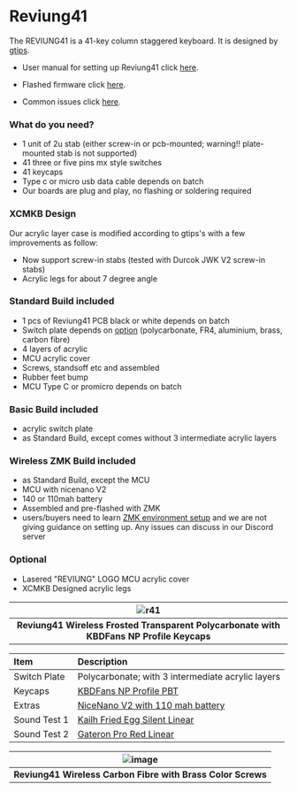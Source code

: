 # Reviung41

The REVIUNG41 is a 41-key column staggered keyboard. It is designed by [gtips](https://github.com/gtips/reviung). 

- User manual for setting up Reviung41 click [here](https://github.com/superxc3/xcmkb/blob/main/list%20of%20items/list%20of%20keyboards/40percent/reviung41/user%20manual.md).

- Flashed firmware click [here](https://github.com/superxc3/xcmkb/tree/main/list%20of%20items/list%20of%20keyboards/40percent/reviung41/firmware).

- Common issues click [here](https://github.com/superxc3/xcmkb/blob/main/list%20of%20guide/common%20issues.md).

### What do you need?
- 1 unit of 2u stab (either screw-in or pcb-mounted; warning!! plate-mounted stab is not supported)
- 41 three or five pins mx style switches
- 41 keycaps
- Type c or micro usb data cable depends on batch
- Our boards are plug and play, no flashing or soldering required

### XCMKB Design
Our acrylic layer case is modified according to gtips's with a few improvements as follow:
- Now support screw-in stabs (tested with Durcok JWK V2 screw-in stabs)
- Acrylic legs for about 7 degree angle

### Standard Build included
- 1 pcs of Reviung41 PCB black or white depends on batch
- Switch plate depends on [option](https://github.com/superxc3/xcmkb/blob/main/list%20of%20guide/switch%20plate.md) (polycarbonate, FR4, aluminium, brass, carbon fibre)
- 4 layers of acrylic
- MCU acrylic cover
- Screws, standsoff etc and assembled
- Rubber feet bump
- MCU Type C or promicro depends on batch

### Basic Build included
- acrylic switch plate
- as Standard Build, except comes without 3 intermediate acrylic layers

### Wireless ZMK Build included
- as Standard Build, except the MCU
- MCU with nicenano V2
- 140 or 110mah battery
- Assembled and pre-flashed with ZMK
- users/buyers need to learn [ZMK environment setup](https://zmk.dev/docs/development/setup/) and we are not giving guidance on setting up. Any issues can discuss in our Discord server

### Optional 
- Lasered "REVIUNG" LOGO MCU acrylic cover
- XCMKB Designed acrylic legs

|![r41](https://user-images.githubusercontent.com/79617315/150625272-b36cb9c8-112e-4c69-869e-a3b228535a62.jpg)|
|:--:|
|**Reviung41 Wireless Frosted Transparent Polycarbonate with KBDFans NP Profile Keycaps**|

| Item | Description |
|:-|:-|
| Switch Plate | Polycarbonate; with 3 intermediate acrylic layers |
| Keycaps | [KBDFans NP Profile PBT](https://kbdfans.com/collections/np-profile/products/np-pbt-keycaps-set)  |
| Extras  | [NiceNano V2 with 110 mah battery](https://nicekeyboards.com/nice-nano/) |
| Sound Test 1 | [Kailh Fried Egg Silent Linear](https://www.youtube.com/watch?v=NhWQsZSVb6k)|
| Sound Test 2 |[Gateron Pro Red Linear](https://www.youtube.com/watch?v=iLArT9ShYa0)|



|![image](https://user-images.githubusercontent.com/79617315/154210970-27c4f8b1-b961-4965-9657-15d6c8f849c1.png)|
|:--:|
|**Reviung41 Wireless Carbon Fibre with Brass Color Screws**|



